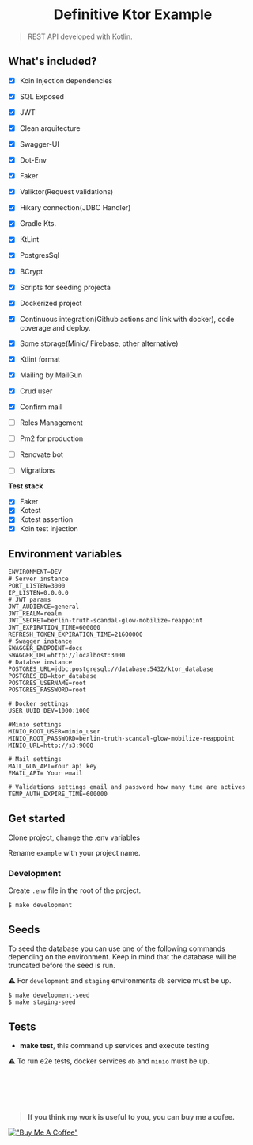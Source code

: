 
<h1 align='center'>Definitive Ktor Example</h1>

> REST API developed with Kotlin.

## What's included?

- [x] Koin Injection dependencies
- [x] SQL Exposed
- [x] JWT
- [x] Clean arquitecture
- [x] Swagger-UI
- [x] Dot-Env
- [x] Faker
- [x] Valiktor(Request validations)
- [x] Hikary connection(JDBC Handler)
- [x] Gradle Kts.
- [x] KtLint
- [x] PostgresSql
- [x] BCrypt
- [x] Scripts for seeding projecta
- [x] Dockerized project
- [x] Continuous integration(Github actions and link with docker), code coverage and deploy.
- [x] Some storage(Minio/ Firebase, other alternative)
- [x] Ktlint format
- [x]  Mailing by MailGun
- [x] Crud user
- [x] Confirm mail
- [ ] Roles Management
- [ ] Pm2 for production
- [ ] Renovate bot
- [ ] Migrations



**Test stack**
- [x] Faker
- [x] Kotest
- [x] Kotest assertion
- [x] Koin test injection

## Environment variables

```dotenv
ENVIRONMENT=DEV  
# Server instance  
PORT_LISTEN=3000  
IP_LISTEN=0.0.0.0  
# JWT params  
JWT_AUDIENCE=general  
JWT_REALM=realm  
JWT_SECRET=berlin-truth-scandal-glow-mobilize-reappoint  
JWT_EXPIRATION_TIME=600000  
REFRESH_TOKEN_EXPIRATION_TIME=21600000  
# Swagger instance  
SWAGGER_ENDPOINT=docs  
SWAGGER_URL=http://localhost:3000  
# Databse instance  
POSTGRES_URL=jdbc:postgresql://database:5432/ktor_database  
POSTGRES_DB=ktor_database  
POSTGRES_USERNAME=root  
POSTGRES_PASSWORD=root  
  
# Docker settings  
USER_UUID_DEV=1000:1000  
  
#Minio settings  
MINIO_ROOT_USER=minio_user  
MINIO_ROOT_PASSWORD=berlin-truth-scandal-glow-mobilize-reappoint  
MINIO_URL=http://s3:9000  
  
# Mail settings  
MAIL_GUN_API=Your api key  
EMAIL_API= Your email  
  
# Validations settings email and password how many time are actives  
TEMP_AUTH_EXPIRE_TIME=600000
```

## Get started

Clone project, change the .env variables

Rename `example`  with your project name.

### Development

Create `.env` file in the root of the project.

```shell
$ make development
```

## Seeds

To seed the database you can use one of the following commands depending on the environment. Keep in mind that the database will be truncated before the seed is run.

⚠️ For `development` and `staging` environments `db` service must be up.

```shell
$ make development-seed
$ make staging-seed
```

## Tests

- **make test**, this command up services and execute testing

⚠️ To run e2e tests, docker services `db` and `minio` must be up.





<br><br><br><br>

> **If you think my work is useful to you, you can buy me a cofee.**

[!["Buy Me A Coffee"](https://www.buymeacoffee.com/assets/img/custom_images/orange_img.png)](https://www.buymeacoffee.com/cristianmed)


